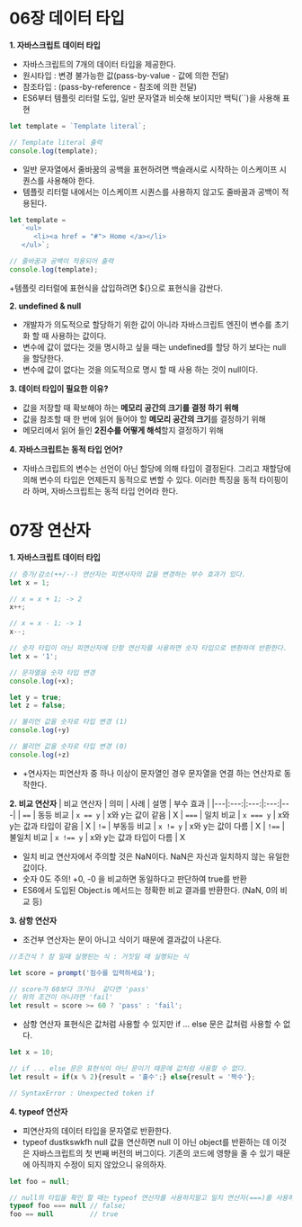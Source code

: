 # 06장 데이터 타입
**1. 자바스크립트 데이터 타입**
+ 자바스크립트의 7개의 데이터 타입을 제공한다.
+ 원시타입 : 변경 불가능한 값(pass-by-value - 값에 의한 전달)
+ 참조타입 : (pass-by-reference - 참조에 의한 전달)
+  ES6부터 템플릿 리터럴 도입, 일반 문자열과 비슷해 보이지만 백틱(``)을 사용해 표현
```javascript
let template = `Template literal`;

// Template literal 출력
console.log(template);
```
+ 일반 문자열에서 줄바꿈의 공백을 표현하려면 백슬래시로 시작하는 이스케이프 시퀀스를 사용해야 한다.
+ 템플릿 리터럴 내에서는 이스케이프 시퀀스를 사용하지 않고도 줄바꿈과 공백이 적용된다.
```javascript
let template = 
   `<ul>
      <li><a href = "#"> Home </a></li>
   </ul>`;

// 줄바꿈과 공백이 적용되어 출력
console.log(template);
```
+템플릿 리터럴에 표현식을 삽입하려면 ${}으로 표현식을 감싼다.

**2. undefined & null**
+ 개발자가 의도적으로 할당하기 위한 값이 아니라 자바스크립트 엔진이 변수를 초기화 할 때 사용하는 값이다.
+ 변수에 값이 없다는 것을 명시하고 싶을 때는 undefined를 할당 하기 보다는 null을 할당한다.
+ 변수에 값이 없다는 것을 의도적으로 명시 할 때 사용 하는 것이 null이다.

**3. 데이터 타입이 필요한 이유?**
+ 값을 저장할 때 확보해야 하는 <b>메모리 공간의 크기를 결정 하기 위해</b>
+ 값을 참조할 때 한 번에 읽어 들어야 할 <b>메모리 공간의 크기</b>를 결정하기 위해
+ 메모리에서 읽어 들인 <b>2진수를 어떻게 해석</b>할지 결정하기 위해

**4. 자바스크립트는 동적 타입 언어?**
+ 자바스크립트의 변수는 선언이 아닌 할당에 의해 타입이 결정된다. 그리고 재할당에 의해 변수의 타입은 언제든지 동적으로 변할 수 있다. 이러한 특징을 동적 타이핑이라 하며, 자바스크립트는 동적 타입 언어라 한다.



# 07장 연산자
**1. 자바스크립트 데이터 타입**
```javascript
// 증가/감소(++/--) 연산자는 피연사자의 값을 변경하는 부수 효과가 있다.
let x = 1;

// x = x + 1; -> 2
x++;  

// x = x - 1; -> 1
x--;
```

```javascript
// 숫자 타입이 아닌 피연산자에 단항 연산자를 사용하면 숫자 타입으로 변환하여 반환한다.
let x = '1';

// 문자열을 숫자 타입 변경
console.log(+x);

let y = true;
let z = false;

// 불리언 값을 숫자로 타입 변경 (1)
console.log(+y)

// 불리언 값을 숫자로 타입 변경 (0)
console.log(+z)
```

+ +연사자는 피연산자 중 하나 이상이 문자열인 경우 문자열을 연결 하는 연산자로 동작한다.


**2. 비교 연산자**
| 비교 연산자 | 의미 | 사례 | 설명 | 부수 효과 |
|---|:---:|:---:|:---:|---|
| `==` | 동등 비교 | `x == y` | x와 y는 값이 같음 | X
| `===` | 일치 비교 | `x === y` | x와 y는 값과 타입이 같음 | X
| `!=` | 부동등 비교 | `x != y` | x와 y는 값이 다름 | X
| `!==` | 불일치 비교 | `x !== y` | x와 y는 값과 타입이 다름 | X
+ 일치 비교 연산자에서 주의할 것은 NaN이다. NaN은 자신과 일치하지 않는 유일한 값이다.
+ 숫자 0도 주의! +0, -0 을 비교하면 동일하다고 판단하여 true를 반환
+ ES6에서 도입된 Object.is 메서드는 정확한 비교 결과를 반환한다. (NaN, 0의 비교 등)

**3. 삼항 연산자**
+ 조건부 연산자는 문이 아니고 식이기 때문에 결과값이 나온다.
```javascript
//조건식 ? 참 일때 실행된는 식 : 거짓일 때 실행되는 식

let score = prompt('점수를 입력하세요');

// score가 60보다 크거나  같다면 'pass'
// 위의 조건이 아니라면 'fail'
let result = score >= 60 ? 'pass' : 'fail';
```

+ 삼항 연산자 표현식은 값처럼 사용할 수 있지만 if ... else 문은 값처럼 사용할 수 없다.
```javascript
let x = 10;

// if ... else 문은 표현식이 아닌 문이기 때문에 값처럼 사용할 수 없다.
let result = if(x % 2){result = '홀수';} else{result = '짝수'};

// SyntaxError : Unexpected token if
```
**4. typeof 연산자**
+ 피연산자의 데이터 타입을 문자열로 반환한다.
+ typeof dustkswkfh null 값을 연산하면 null 이 아닌 object를 반환하는 데 이것은 자바스크립트의 첫 번째 버전의 버그이다.
기존의 코드에 영향을 줄 수 있기 때문에 아직까지 수정이 되지 않았으니 유의하자.
```javascript
let foo = null;

// null의 타입을 확인 할 때는 typeof 연산자를 사용하지말고 일치 연산자(===)를 사용하자
typeof foo === null // false;
foo == null         // true
```